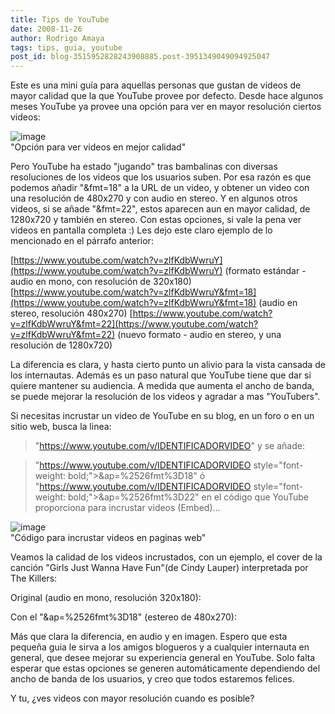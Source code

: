```yaml
---
title: Tips de YouTube
date: 2008-11-26
author: Rodrigo Amaya
tags: tips, guia, youtube
post_id: blog-3515952828243908885.post-3951349049094925047
---
```


Este es una mini guía para aquellas personas que gustan de videos de mayor calidad que la que YouTube provee por defecto. Desde hace algunos meses YouTube ya provee una opción para ver en mayor resolución ciertos videos:

![image](https://1.bp.blogspot.com/_ayvorITawE4/SS1NTr3fZFI/AAAAAAAABdQ/cVPhIxBqN7Y/s320/youtubehdopcion.jpg)    
"Opción para ver videos en
mejor calidad"

Pero YouTube ha estado "jugando" tras bambalinas con diversas resoluciones de los videos que los usuarios suben. Por esa razón es que podemos añadir "&fmt=18" a la URL de un video, y obtener un video con una resolución de 480x270 y con audio en stereo. Y en algunos otros videos, si se añade "&fmt=22", estos aparecen aun en mayor calidad, de 1280x720 y también en stereo. Con estas opciones, si vale la pena ver videos en pantalla completa :) Les dejo este claro ejemplo de lo mencionado en el párrafo anterior:

[https://www.youtube.com/watch?v=zlfKdbWwruY](https://www.youtube.com/watch?v=zlfKdbWwruY) (formato estándar - audio en mono, con resolución de 320x180)
[https://www.youtube.com/watch?v=zlfKdbWwruY&fmt=18](https://www.youtube.com/watch?v=zlfKdbWwruY&fmt=18) (audio en stereo,
resolución 480x270)
[https://www.youtube.com/watch?v=zlfKdbWwruY&fmt=22](https://www.youtube.com/watch?v=zlfKdbWwruY&fmt=22) (nuevo formato - audio en
stereo, y una resolución de 1280x720)

La diferencia es clara, y hasta cierto punto un alivio para la vista cansada de los internautas. Además es un paso natural que YouTube tiene que dar si quiere mantener su audiencia. A medida que aumenta el ancho de banda, se puede mejorar la resolución de los videos y agradar a mas "YouTubers".

Si necesitas incrustar un video de YouTube en su blog, en un foro o en un sitio web, busca la linea:

> "https://www.youtube.com/v/IDENTIFICADORVIDEO"
y se añade:

> "https://www.youtube.com/v/IDENTIFICADORVIDEO style="font-weight:
> bold;">&ap=%2526fmt%3D18"
ó
> "https://www.youtube.com/v/IDENTIFICADORVIDEO style="font-weight: bold;">&ap=%2526fmt%3D22"
en el código que YouTube proporciona para incrustar videos (Embed)...

![image](https://2.bp.blogspot.com/_ayvorITawE4/SS1WaD8GtlI/AAAAAAAABdY/KRT_MPtehDo/s320/embedvideocodigo.jpg)    
"Código para incrustar
videos en paginas web"

Veamos la calidad de los videos incrustados, con un ejemplo, el cover de la canción "Girls Just Wanna Have Fun"(de Cindy Lauper) interpretada por The Killers:

Original (audio en mono, resolución 320x180):

Con el "&ap=%2526fmt%3D18" (estereo de 480x270):

Más que clara la diferencia, en audio y en imagen. Espero que esta pequeña guia le sirva a los amigos blogueros y a cualquier internauta en general, que desee mejorar su experiencia general en YouTube. Solo falta esperar que estas opciones se generen automáticamente dependiendo del ancho de banda de los usuarios, y creo que todos estaremos felices.

Y tu, ¿ves videos con mayor resolución cuando es posible?